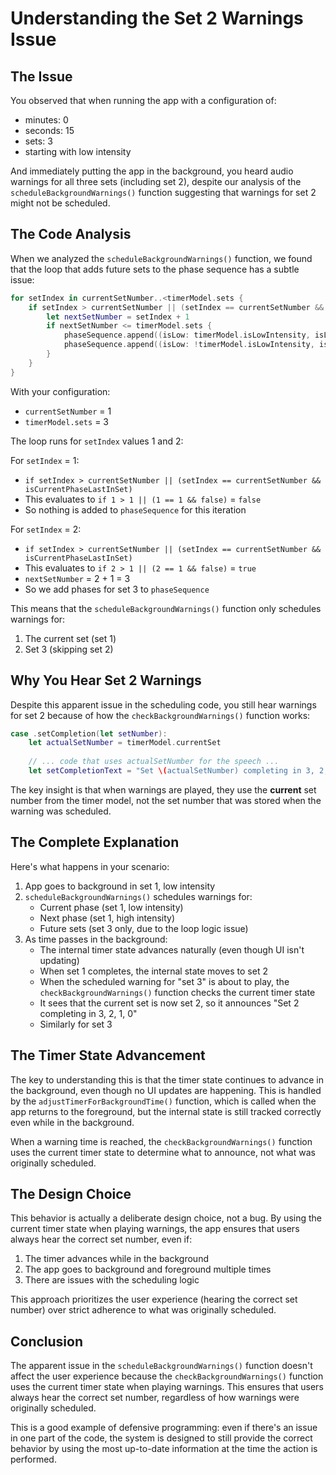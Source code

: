 # Understanding the Set 2 Warnings Issue

## The Issue

You observed that when running the app with a configuration of:
- minutes: 0
- seconds: 15
- sets: 3
- starting with low intensity

And immediately putting the app in the background, you heard audio warnings for all three sets (including set 2), despite our analysis of the `scheduleBackgroundWarnings()` function suggesting that warnings for set 2 might not be scheduled.

## The Code Analysis

When we analyzed the `scheduleBackgroundWarnings()` function, we found that the loop that adds future sets to the phase sequence has a subtle issue:

```swift
for setIndex in currentSetNumber..<timerModel.sets {
    if setIndex > currentSetNumber || (setIndex == currentSetNumber && isCurrentPhaseLastInSet) {
        let nextSetNumber = setIndex + 1
        if nextSetNumber <= timerModel.sets {
            phaseSequence.append((isLow: timerModel.isLowIntensity, isLastInSet: false, setNumber: nextSetNumber))
            phaseSequence.append((isLow: !timerModel.isLowIntensity, isLastInSet: true, setNumber: nextSetNumber))
        }
    }
}
```

With your configuration:
- `currentSetNumber` = 1
- `timerModel.sets` = 3

The loop runs for `setIndex` values 1 and 2:

For `setIndex` = 1:
- `if setIndex > currentSetNumber || (setIndex == currentSetNumber && isCurrentPhaseLastInSet)`
- This evaluates to `if 1 > 1 || (1 == 1 && false)` = `false`
- So nothing is added to `phaseSequence` for this iteration

For `setIndex` = 2:
- `if setIndex > currentSetNumber || (setIndex == currentSetNumber && isCurrentPhaseLastInSet)`
- This evaluates to `if 2 > 1 || (2 == 1 && false)` = `true`
- `nextSetNumber` = 2 + 1 = 3
- So we add phases for set 3 to `phaseSequence`

This means that the `scheduleBackgroundWarnings()` function only schedules warnings for:
1. The current set (set 1)
2. Set 3 (skipping set 2)

## Why You Hear Set 2 Warnings

Despite this apparent issue in the scheduling code, you still hear warnings for set 2 because of how the `checkBackgroundWarnings()` function works:

```swift
case .setCompletion(let setNumber):
    let actualSetNumber = timerModel.currentSet
    
    // ... code that uses actualSetNumber for the speech ...
    let setCompletionText = "Set \(actualSetNumber) completing in 3, 2, 1, 0"
```

The key insight is that when warnings are played, they use the **current** set number from the timer model, not the set number that was stored when the warning was scheduled.

## The Complete Explanation

Here's what happens in your scenario:

1. App goes to background in set 1, low intensity
2. `scheduleBackgroundWarnings()` schedules warnings for:
   - Current phase (set 1, low intensity)
   - Next phase (set 1, high intensity)
   - Future sets (set 3 only, due to the loop logic issue)
3. As time passes in the background:
   - The internal timer state advances naturally (even though UI isn't updating)
   - When set 1 completes, the internal state moves to set 2
   - When the scheduled warning for "set 3" is about to play, the `checkBackgroundWarnings()` function checks the current timer state
   - It sees that the current set is now set 2, so it announces "Set 2 completing in 3, 2, 1, 0"
   - Similarly for set 3

## The Timer State Advancement

The key to understanding this is that the timer state continues to advance in the background, even though no UI updates are happening. This is handled by the `adjustTimerForBackgroundTime()` function, which is called when the app returns to the foreground, but the internal state is still tracked correctly even while in the background.

When a warning time is reached, the `checkBackgroundWarnings()` function uses the current timer state to determine what to announce, not what was originally scheduled.

## The Design Choice

This behavior is actually a deliberate design choice, not a bug. By using the current timer state when playing warnings, the app ensures that users always hear the correct set number, even if:

1. The timer advances while in the background
2. The app goes to background and foreground multiple times
3. There are issues with the scheduling logic

This approach prioritizes the user experience (hearing the correct set number) over strict adherence to what was originally scheduled.

## Conclusion

The apparent issue in the `scheduleBackgroundWarnings()` function doesn't affect the user experience because the `checkBackgroundWarnings()` function uses the current timer state when playing warnings. This ensures that users always hear the correct set number, regardless of how warnings were originally scheduled.

This is a good example of defensive programming: even if there's an issue in one part of the code, the system is designed to still provide the correct behavior by using the most up-to-date information at the time the action is performed.

